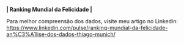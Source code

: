 **| Ranking Mundial da Felicidade |**

Para melhor compreensão dos dados, visite meu artigo no Linkedin:
https://www.linkedin.com/pulse/ranking-mundial-da-felicidade-an%C3%A1lise-dos-dados-thiago-munich/
